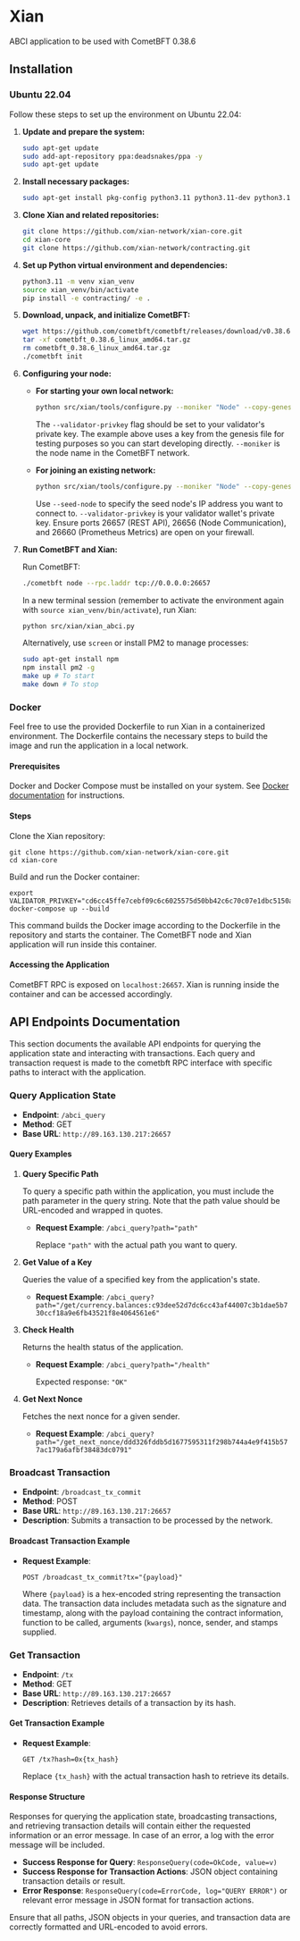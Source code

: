 # Xian

ABCI application to be used with CometBFT 0.38.6

## Installation

### Ubuntu 22.04

Follow these steps to set up the environment on Ubuntu 22.04:

1. **Update and prepare the system:**

   ```bash
   sudo apt-get update
   sudo add-apt-repository ppa:deadsnakes/ppa -y
   sudo apt-get update
   ```

2. **Install necessary packages:**

   ```bash
   sudo apt-get install pkg-config python3.11 python3.11-dev python3.11-venv libhdf5-dev build-essential
   ```

3. **Clone Xian and related repositories:**

   ```bash
   git clone https://github.com/xian-network/xian-core.git
   cd xian-core
   git clone https://github.com/xian-network/contracting.git
   ```

4. **Set up Python virtual environment and dependencies:**

   ```bash
   python3.11 -m venv xian_venv
   source xian_venv/bin/activate
   pip install -e contracting/ -e .
   ```

5. **Download, unpack, and initialize CometBFT:**

   ```bash
   wget https://github.com/cometbft/cometbft/releases/download/v0.38.6/cometbft_0.38.6_linux_amd64.tar.gz
   tar -xf cometbft_0.38.6_linux_amd64.tar.gz
   rm cometbft_0.38.6_linux_amd64.tar.gz
   ./cometbft init
   ```

6. **Configuring your node:**

   - **For starting your own local network:**

     ```bash
     python src/xian/tools/configure.py --moniker "Node" --copy-genesis True --genesis-file-name genesis.json --validator-privkey "cd6cc45ffe7cebf09c6c6025575d50bb42c6c70c07e1dbc5150aaadc98705c2b"
     ```

     The `--validator-privkey` flag should be set to your validator's private key. The example above uses a key from the genesis file for testing purposes so you can start developing directly. `--moniker` is the node name in the CometBFT network.

   - **For joining an existing network:**

     ```bash
     python src/xian/tools/configure.py --moniker "Node" --copy-genesis True --genesis-file-name genesis-testnet.json --seed-node "91.108.112.184" --validator-privkey "ENTER YOUR WALLET PRIVATE KEY HERE"
     ```

     Use `--seed-node` to specify the seed node's IP address you want to connect to. `--validator-privkey` is your validator wallet's private key. Ensure ports 26657 (REST API), 26656 (Node Communication), and 26660 (Prometheus Metrics) are open on your firewall.

7. **Run CometBFT and Xian:**

   Run CometBFT:

   ```bash
   ./cometbft node --rpc.laddr tcp://0.0.0.0:26657
   ```

   In a new terminal session (remember to activate the environment again with `source xian_venv/bin/activate`), run Xian:

   ```bash
   python src/xian/xian_abci.py
   ```

   Alternatively, use `screen` or install PM2 to manage processes:

   ```bash
   sudo apt-get install npm
   npm install pm2 -g
   make up # To start
   make down # To stop
   ```

### Docker

Feel free to use the provided Dockerfile to run Xian in a containerized environment. The Dockerfile contains the necessary steps to build the image and run the application in a local network.

#### Prerequisites

Docker and Docker Compose must be installed on your system. See [Docker documentation](https://docs.docker.com/get-docker/) for instructions.

#### Steps

Clone the Xian repository:

```
git clone https://github.com/xian-network/xian-core.git
cd xian-core
```

Build and run the Docker container:

```
export VALIDATOR_PRIVKEY="cd6cc45ffe7cebf09c6c6025575d50bb42c6c70c07e1dbc5150aaadc98705c2b"
docker-compose up --build
```

This command builds the Docker image according to the Dockerfile in the repository and starts the container. The CometBFT node and Xian application will run inside this container.

#### Accessing the Application

CometBFT RPC is exposed on `localhost:26657`.
Xian is running inside the container and can be accessed accordingly.

## API Endpoints Documentation

This section documents the available API endpoints for querying the application state and interacting with transactions. Each query and transaction request is made to the cometbft RPC interface with specific paths to interact with the application.

### Query Application State

- **Endpoint**: `/abci_query`
- **Method**: GET
- **Base URL**: `http://89.163.130.217:26657`

#### Query Examples

1. **Query Specific Path**

   To query a specific path within the application, you must include the path parameter in the query string. Note that the path value should be URL-encoded and wrapped in quotes.

   - **Request Example**: `/abci_query?path="path"`

     Replace `"path"` with the actual path you want to query.

2. **Get Value of a Key**

   Queries the value of a specified key from the application's state.

   - **Request Example**: `/abci_query?path="/get/currency.balances:c93dee52d7dc6cc43af44007c3b1dae5b730ccf18a9e6fb43521f8e4064561e6"`

3. **Check Health**

   Returns the health status of the application.

   - **Request Example**: `/abci_query?path="/health"`

     Expected response: `"OK"`

4. **Get Next Nonce**

   Fetches the next nonce for a given sender.

   - **Request Example**: `/abci_query?path="/get_next_nonce/ddd326fddb5d1677595311f298b744a4e9f415b577ac179a6afbf38483dc0791"`

### Broadcast Transaction

- **Endpoint**: `/broadcast_tx_commit`
- **Method**: POST
- **Base URL**: `http://89.163.130.217:26657`
- **Description**: Submits a transaction to be processed by the network.

#### Broadcast Transaction Example

- **Request Example**:

     ```
     POST /broadcast_tx_commit?tx="{payload}"
     ```

     Where `{payload}` is a hex-encoded string representing the transaction data. The transaction data includes metadata such as the signature and timestamp, along with the payload containing the contract information, function to be called, arguments (`kwargs`), nonce, sender, and stamps supplied.

### Get Transaction

- **Endpoint**: `/tx`
- **Method**: GET
- **Base URL**: `http://89.163.130.217:26657`
- **Description**: Retrieves details of a transaction by its hash.

#### Get Transaction Example

- **Request Example**:

     ```
     GET /tx?hash=0x{tx_hash}
     ```

     Replace `{tx_hash}` with the actual transaction hash to retrieve its details.

#### Response Structure

Responses for querying the application state, broadcasting transactions, and retrieving transaction details will contain either the requested information or an error message. In case of an error, a log with the error message will be included.

- **Success Response for Query**: `ResponseQuery(code=OkCode, value=v)`
- **Success Response for Transaction Actions**: JSON object containing transaction details or result.
- **Error Response**: `ResponseQuery(code=ErrorCode, log="QUERY ERROR")` or relevant error message in JSON format for transaction actions.

Ensure that all paths, JSON objects in your queries, and transaction data are correctly formatted and URL-encoded to avoid errors.
